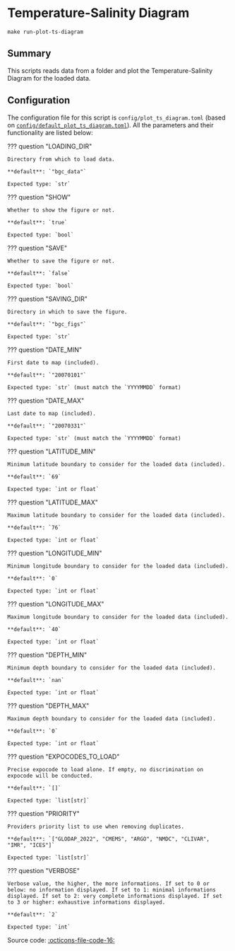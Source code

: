 # Temperature-Salinity Diagram

`make run-plot-ts-diagram`
## Summary

This scripts reads data from a folder and plot the Temperature-Salinity Diagram for the loaded data.

## Configuration

The configuration file for this script is `config/plot_ts_diagram.toml` (based on [`config/default_plot_ts_diagram.toml`]({{repo_blob}}/config/default/plot_ts_diagram.toml)). All the parameters and their functionality are listed below:

??? question "LOADING_DIR"

    Directory from which to load data.

    **default**: `"bgc_data"`

    Expected type: `str`

??? question "SHOW"

    Whether to show the figure or not.

    **default**: `true`

    Expected type: `bool`

??? question "SAVE"

    Whether to save the figure or not.

    **default**: `false`

    Expected type: `bool`

??? question "SAVING_DIR"

    Directory in which to save the figure.

    **default**: `"bgc_figs"`

    Expected type: `str`

??? question "DATE_MIN"

    First date to map (included).

    **default**: `"20070101"`

    Expected type: `str` (must match the `YYYYMMDD` format)

??? question "DATE_MAX"

    Last date to map (included).

    **default**: `"20070331"`

    Expected type: `str` (must match the `YYYYMMDD` format)

??? question "LATITUDE_MIN"

    Minimum latitude boundary to consider for the loaded data (included).

    **default**: `69`

    Expected type: `int or float`

??? question "LATITUDE_MAX"

    Maximum latitude boundary to consider for the loaded data (included).

    **default**: `76`

    Expected type: `int or float`

??? question "LONGITUDE_MIN"

    Minimum longitude boundary to consider for the loaded data (included).

    **default**: `0`

    Expected type: `int or float`

??? question "LONGITUDE_MAX"

    Maximum longitude boundary to consider for the loaded data (included).

    **default**: `40`

    Expected type: `int or float`

??? question "DEPTH_MIN"

    Minimum depth boundary to consider for the loaded data (included).

    **default**: `nan`

    Expected type: `int or float`

??? question "DEPTH_MAX"

    Maximum depth boundary to consider for the loaded data (included).

    **default**: `0`

    Expected type: `int or float`

??? question "EXPOCODES_TO_LOAD"

    Precise expocode to load alone. If empty, no discrimination on expocode will be conducted.

    **default**: `[]`

    Expected type: `list[str]`

??? question "PRIORITY"

    Providers priority list to use when removing duplicates.

    **default**: `["GLODAP_2022", "CMEMS", "ARGO", "NMDC", "CLIVAR", "IMR", "ICES"]`

    Expected type: `list[str]`

??? question "VERBOSE"

    Verbose value, the higher, the more informations. If set to 0 or below: no information displayed. If set to 1: minimal informations displayed. If set to 2: very complete informations displayed. If set to 3 or higher: exhaustive informations displayed.

    **default**: `2`

    Expected type: `int`

Source code: [:octicons-file-code-16:]({{repo_blob}}/scripts/plot_ts_diagram.py)
